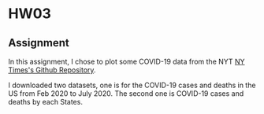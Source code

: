 # HW03
## Assignment
In this assignment, I chose to plot some COVID-19 data from the NYT 
[NY Times's Github Repository](https://github.com/nytimes/covid-19-data).

I downloaded two datasets, one is for the COVID-19 cases and deaths in the US from Feb 2020 to July 2020. The second one is COVID-19 cases and deaths by each States. 
